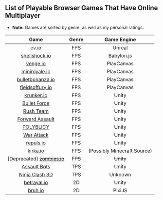 ## List of Playable Browser Games That Have Online Multiplayer

* **Note:** Games are sorted by genre, as well as my personal ratings.

| Game | Genre | Game Engine |
| :-: | :-: | :-: |
| [ev.io](https://ev.io) | FPS | Unreal |
| [shellshock.io](https://shellshock.io) | FPS | Babylon.js |
| [venge.io](https://venge.io) | FPS | PlayCanvas |
| [miniroyale.io](https://miniroyale.io) | FPS | PlayCanvas |
| [bulletbonanza.io](https://bulletbonanza.io) | FPS | PlayCanvas |
| [fieldsoffury.io](https://fieldsoffury.io) | FPS | PlayCanvas |
| [krunker.io](https://krunker.io) | FPS | Unity |
| [Bullet Force](https://crazygames.com/game/bullet-force-multiplayer) | FPS | Unity |
| [Rush Team](https://crazygames.com/game/rush-team) | FPS | Unity |
| [Forward Assault](https://crazygames.com/game/forward-assault) | FPS | Unity |
| [POLYBLICY](https://crazygames.com/game/polyblicy) | FPS | Unity |
| [War Attack](https://crazygames.com/game/war-attack) | FPS | Unity |
| [repuls.io](https://repuls.io) | FPS | Unity |
| [kirka.io](https://kirka.io) | FPS | (Possibly Minecraft Source) |
| [Deprecated] [~~zombies.io~~](https://zombies.io) | ~~FPS~~ | ~~Unity~~ |
| [Assault Bots](https://crazygames.com/game/bot-machines) | TPS | Unity |
| [Ninja Clash 3D](https://clash3d.com/ninjaclash3d) | TPS | Unknown |
| [betrayal.io](betrayal.io) | 2D | Unity |
| [bruh.io](https://bruh.io) | 2D | PixiJS |
